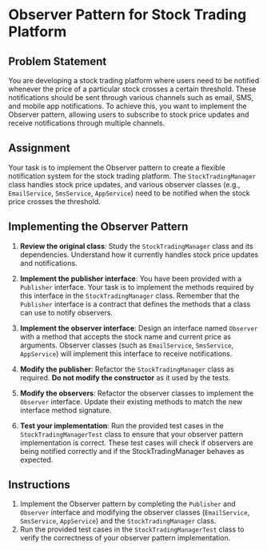 # Observer Pattern for Stock Trading Platform

## Problem Statement

You are developing a stock trading platform where users need to be notified whenever the price of a particular stock
crosses a certain threshold. These notifications should be sent through various channels such as email, SMS, and mobile
app notifications. To achieve this, you want to implement the Observer pattern, allowing users to subscribe to stock
price updates and receive notifications through multiple channels.

## Assignment

Your task is to implement the Observer pattern to create a flexible notification system for the stock trading platform.
The `StockTradingManager` class handles stock price updates, and various observer classes (e.g., `EmailService`,
`SmsService`, `AppService`) need to be notified when the stock price crosses the threshold.

## Implementing the Observer Pattern

1. **Review the original class**: Study the `StockTradingManager` class and its dependencies. Understand how it
   currently handles stock price updates and notifications.

2. **Implement the publisher interface**: You have been provided with a `Publisher` interface. Your task is to implement
   the methods required by this interface in the `StockTradingManager` class. Remember that the `Publisher` interface is
   a contract that defines the methods that a class can use to notify observers.

3. **Implement the observer interface**: Design an interface named `Observer` with a method that accepts the stock name
   and current price as arguments. Observer classes (such as `EmailService`, `SmsService`, `AppService`) will implement
   this interface to receive notifications.

4. **Modify the publisher**: Refactor the `StockTradingManager` class as required. **Do not modify the constructor** as
   it used by the tests.

5. **Modify the observers**: Refactor the observer classes to implement the `Observer` interface. Update their existing
   methods to match the new interface method signature.

6. **Test your implementation**: Run the provided test cases in the `StockTradingManagerTest` class to ensure that your
   observer pattern implementation is correct. These test cases will check if observers are being notified correctly and
   if the StockTradingManager behaves as expected.

## Instructions

1. Implement the Observer pattern by completing the `Publisher` and `Observer` interface and modifying the observer
   classes (`EmailService`, `SmsService`, `AppService`) and the `StockTradingManager` class.
2. Run the provided test cases in the `StockTradingManagerTest` class to verify the correctness of your observer pattern
   implementation.